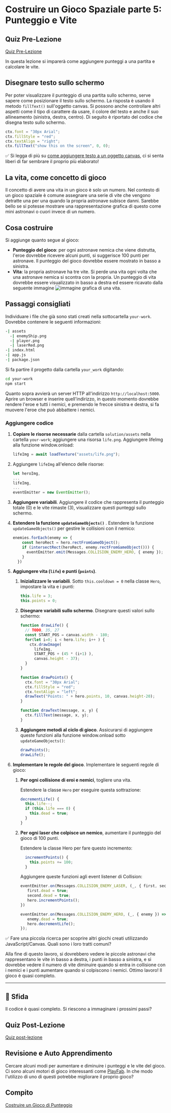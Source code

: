 # Costruire un Gioco Spaziale parte 5: Punteggio e Vite

## Quiz Pre-Lezione

[Quiz Pre-Lezione](https://happy-mud-02d95f10f.azurestaticapps.net/quiz/37?loc=it)

In questa lezione si imparerà come aggiungere punteggi a una partita e calcolare le vite.

## Disegnare testo sullo schermo

Per poter visualizzare il punteggio di una partita sullo schermo, serve sapere come posizionare il testo sullo schermo. La risposta è usando il metodo `fillText()` sull'oggetto canvas. Si possono anche controllare altri aspetti come il tipo di carattere da usare, il colore del testo e anche il suo allineamento (sinistra, destra, centro). Di seguito è riportato del codice che disegna testo sullo schermo.

```javascript
ctx.font = "30px Arial";
ctx.fillStyle = "red";
ctx.textAlign = "right";
ctx.fillText("show this on the screen", 0, 0);
```

✅ Si legga di più su [come aggiungere testo a un oggetto canvas](https://developer.mozilla.org/docs/Web/API/Canvas_API/Tutorial/Drawing_text), ci si senta liberi di far sembrare il proprio più elaborato!

## La vita, come concetto di gioco

Il concetto di avere una vita in un gioco è solo un numero. Nel contesto di un gioco spaziale è comune assegnare una serie di vite che vengono detratte una per una quando la propria astronave subisce danni. Sarebbe bello se si potesse mostrare una rappresentazione grafica di questo come mini astronavi o cuori invece di un numero.

## Cosa costruire

Si aggiunge quanto segue al gioco:

- **Punteggio del gioco**: per ogni astronave nemica che viene distrutta, l'eroe dovrebbe ricevere alcuni punti, si suggerisce 100 punti per astronave. Il punteggio del gioco dovrebbe essere mostrato in basso a sinistra.
- **Vita**: la propria astronave ha tre vite. Si perde una vita ogni volta che una astronave nemica si scontra con la propria. Un punteggio di vita dovrebbe essere visualizzato in basso a destra ed essere ricavato dalla seguente immagine ![immagine grafica di una vita](../solution/assets/life.png).

## Passaggi consigliati

Individuare i file che già sono stati creati nella sottocartella `your-work`. Dovrebbe contenere le seguenti informazioni:

```bash
-| assets
  -| enemyShip.png
  -| player.png
  -| laserRed.png
-| index.html
-| app.js
-| package.json
```

Si fa partire il progetto dalla cartella `your_work` digitando:

```bash
cd your-work
npm start
```

Quanto sopra avvierà un server HTTP all'indirizzo `http://localhost:5000`. Aprire un browser e inserire quell'indirizzo, in questo momento dovrebbe rendere l'eroe e tutti i nemici, e premendo le frecce sinistra e destra, si fa muovere l'eroe che può abbattere i nemici.

### Aggiungere codice

1. **Copiare le risorse necessarie** dalla cartella `solution/assets` nella cartella `your-work`; aggiungere una risorsa `life.png`. Aggiungere lifeImg alla funzione window.onload:

   ```javascript
   lifeImg = await loadTexture("assets/life.png");
   ```

1. Aggiungere `lifeImg` all'elenco delle risorse:

   ```javascript
   let heroImg,
   ...
   lifeImg,
   ...
   eventEmitter = new EventEmitter();
   ```

2. **Aggiungere variabili**. Aggiungere il codice che rappresenta il punteggio totale (0) e le vite rimaste (3), visualizzare questi punteggi sullo schermo.

3. **Estendere la funzione `updateGameObjects()`** . Estendere la funzione `updateGameObjects()` per gestire le collisioni con il nemico:

   ```javascript
   enemies.forEach(enemy => {
       const heroRect = hero.rectFromGameObject();
       if (intersectRect(heroRect, enemy.rectFromGameObject())) {
         eventEmitter.emit(Messages.COLLISION_ENEMY_HERO, { enemy });
       }
     })
   ```

4. **Aggiungere vita (`life`) e punti (`points`)**.
   1. **Inizializzare le variabili**. Sotto `this.cooldown = 0` nella classe `Hero`, impostare la vita e i punti:

      ```javascript
      this.life = 3;
      this.points = 0;
      ```

   1. **Disegnare variabili sullo schermo**. Disegnare questi valori sullo schermo:

      ```javascript
      function drawLife() {
        // TODO, 35, 27
        const START_POS = canvas.width - 180;
        for(let i=0; i < hero.life; i++ ) {
          ctx.drawImage(
            lifeImg,
            START_POS + (45 * (i+1) ),
            canvas.height - 37);
        }
      }

      function drawPoints() {
        ctx.font = "30px Arial";
        ctx.fillStyle = "red";
        ctx.textAlign = "left";
        drawText("Points: " + hero.points, 10, canvas.height-20);
      }

      function drawText(message, x, y) {
        ctx.fillText(message, x, y);
      }

      ```

   1. **Aggiungere metodi al ciclo di gioco**. Assicurarsi di aggiungere queste funzioni alla funzione window.onload sotto `updateGameObjects()`:

      ```javascript
      drawPoints();
      drawLife();
      ```

1. **Implementare le regole del gioco**. Implementare le seguenti regole di gioco:

   1. **Per ogni collisione di eroi e nemici**, togliere una vita.

      Estendere la classe `Hero` per eseguire questa sottrazione:

      ```javascript
      decrementLife() {
        this.life--;
        if (this.life === 0) {
          this.dead = true;
        }
      }
      ```

   2. **Per ogni laser che colpisce un nemico**, aumentare il punteggio del gioco di 100 punti.

      Estendere la classe Hero per fare questo incremento:

      ```javascript
        incrementPoints() {
          this.points += 100;
        }
      ```

      Aggiungere queste funzioni agli event listener di Collision:

      ```javascript
      eventEmitter.on(Messages.COLLISION_ENEMY_LASER, (_, { first, second }) => {
         first.dead = true;
         second.dead = true;
         hero.incrementPoints();
      })

      eventEmitter.on(Messages.COLLISION_ENEMY_HERO, (_, { enemy }) => {
         enemy.dead = true;
         hero.decrementLife();
      });
      ```

✅ Fare una piccola ricerca per scoprire altri giochi creati utilizzando JavaScript/Canvas. Quali sono i loro tratti comuni?

Alla fine di questo lavoro, si dovrebbero vedere le piccole astronavi che rappresentano le vite in basso a destra, i punti in basso a sinistra, e si dovrebbe vedere il numero di vite diminuire quando si entra in collisione con i nemici e i punti aumentare quando si colpiscono i nemici. Ottimo lavoro! Il gioco è quasi completo.

---

## 🚀 Sfida

Il codice è quasi completo. Si riescono a immaginare i prossimi passi?

## Quiz Post-Lezione

[Quiz post-lezione](https://happy-mud-02d95f10f.azurestaticapps.net/quiz/38?loc=it)

## Revisione e Auto Apprendimento

Cercare alcuni modi per aumentare e diminuire i punteggi e le vite del gioco. Ci sono alcuni motori di gioco interessanti come [PlayFab](https://playfab.com). In che modo l'utilizzo di uno di questi potrebbe migliorare il proprio gioco?

## Compito

[Costruire un Gioco di Punteggio](assignment.it.md)
